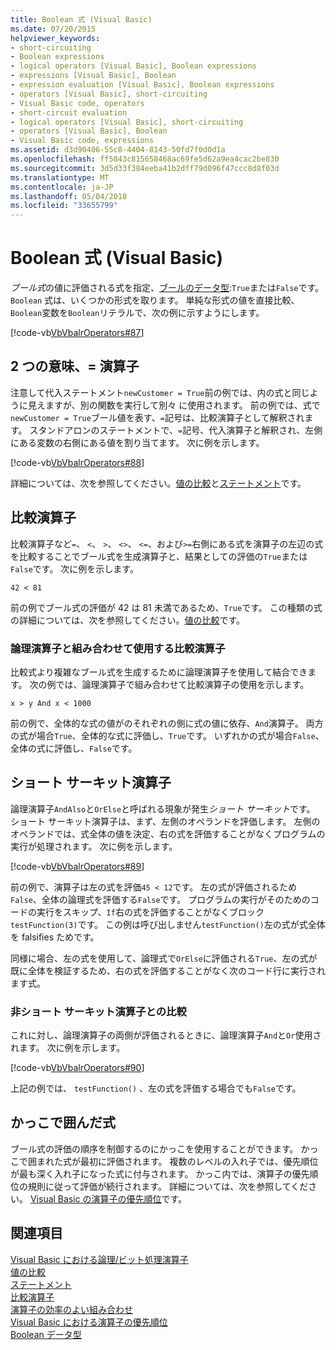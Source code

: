 ```yaml
---
title: Boolean 式 (Visual Basic)
ms.date: 07/20/2015
helpviewer_keywords:
- short-circuiting
- Boolean expressions
- logical operators [Visual Basic], Boolean expressions
- expressions [Visual Basic], Boolean
- expression evaluation [Visual Basic], Boolean expressions
- operators [Visual Basic], short-circuiting
- Visual Basic code, operators
- short-circuit evaluation
- logical operators [Visual Basic], short-circuiting
- operators [Visual Basic], Boolean
- Visual Basic code, expressions
ms.assetid: d3d90406-55c8-4404-8143-50fd7f0d0d1a
ms.openlocfilehash: ff5843c815658468ac69fe5d62a9ea4cac2be830
ms.sourcegitcommit: 3d5d33f384eeba41b2dff79d096f47ccc8d8f03d
ms.translationtype: MT
ms.contentlocale: ja-JP
ms.lasthandoff: 05/04/2018
ms.locfileid: "33655799"
---
```

# <a name="boolean-expressions-visual-basic"></a>Boolean 式 (Visual Basic)
*ブール式*の値に評価される式を指定、[ブールのデータ型](../../../../visual-basic/language-reference/data-types/boolean-data-type.md):`True`または`False`です。 `Boolean` 式は、いくつかの形式を取ります。 単純な形式の値を直接比較、`Boolean`変数を`Boolean`リテラルで、次の例に示すようにします。  
  
 [!code-vb[VbVbalrOperators#87](../../../../visual-basic/language-reference/operators/codesnippet/VisualBasic/boolean-expressions_1.vb)]  
  
## <a name="two-meanings-of-the--operator"></a>2 つの意味、= 演算子  
 注意して代入ステートメント`newCustomer = True`前の例では、内の式と同じように見えますが、別の関数を実行して別々 に使用されます。 前の例では、式で`newCustomer = True`ブール値を表す、`=`記号は、比較演算子として解釈されます。 スタンドアロンのステートメントで、`=`記号、代入演算子と解釈され、左側にある変数の右側にある値を割り当てます。 次に例を示します。  
  
 [!code-vb[VbVbalrOperators#88](../../../../visual-basic/language-reference/operators/codesnippet/VisualBasic/boolean-expressions_2.vb)]  
  
 詳細については、次を参照してください。[値の比較](../../../../visual-basic/programming-guide/language-features/operators-and-expressions/value-comparisons.md)と[ステートメント](../../../../visual-basic/language-reference/statements/index.md)です。  
  
## <a name="comparison-operators"></a>比較演算子  
 比較演算子など`=`、 `<`、 `>`、 `<>`、 `<=`、および`>=`右側にある式を演算子の左辺の式を比較することでブール式を生成演算子と、結果としての評価の`True`または`False`です。 次に例を示します。  
  
 `42 < 81`  
  
 前の例でブール式の評価が 42 は 81 未満であるため、`True`です。 この種類の式の詳細については、次を参照してください。[値の比較](../../../../visual-basic/programming-guide/language-features/operators-and-expressions/value-comparisons.md)です。  
  
### <a name="comparison-operators-combined-with-logical-operators"></a>論理演算子と組み合わせて使用する比較演算子  
 比較式より複雑なブール式を生成するために論理演算子を使用して結合できます。 次の例では、論理演算子で組み合わせて比較演算子の使用を示します。  
  
 `x > y And x < 1000`  
  
 前の例で、全体的な式の値がのそれぞれの側に式の値に依存、`And`演算子。 両方の式が場合`True`、全体的な式に評価し、`True`です。 いずれかの式が場合`False`、全体の式に評価し、`False`です。  
  
## <a name="short-circuiting-operators"></a>ショート サーキット演算子  
 論理演算子`AndAlso`と`OrElse`と呼ばれる現象が発生*ショート サーキット*です。 ショート サーキット演算子は、まず、左側のオペランドを評価します。 左側のオペランドでは、式全体の値を決定、右の式を評価することがなくプログラムの実行が処理されます。 次に例を示します。  
  
 [!code-vb[VbVbalrOperators#89](../../../../visual-basic/language-reference/operators/codesnippet/VisualBasic/boolean-expressions_3.vb)]  
  
 前の例で、演算子は左の式を評価`45 < 12`です。 左の式が評価されるため`False`、全体の論理式を評価する`False`です。 プログラムの実行がそのためのコードの実行をスキップ、`If`右の式を評価することがなくブロック`testFunction(3)`です。 この例は呼び出しません`testFunction()`左の式が式全体を falsifies ためです。  
  
 同様に場合、左の式を使用して、論理式で`OrElse`に評価される`True`、左の式が既に全体を検証するため、右の式を評価することがなく次のコード行に実行されます式。  
  
### <a name="comparison-with-non-short-circuiting-operators"></a>非ショート サーキット演算子との比較  
 これに対し、論理演算子の両側が評価されるときに、論理演算子`And`と`Or`使用されます。 次に例を示します。  
  
 [!code-vb[VbVbalrOperators#90](../../../../visual-basic/language-reference/operators/codesnippet/VisualBasic/boolean-expressions_4.vb)]  
  
 上記の例では、 `testFunction()` 、左の式を評価する場合でも`False`です。  
  
## <a name="parenthetical-expressions"></a>かっこで囲んだ式  
 ブール式の評価の順序を制御するのにかっこを使用することができます。 かっこで囲まれた式が最初に評価されます。 複数のレベルの入れ子では、優先順位が最も深く入れ子になった式に付与されます。 かっこ内では、演算子の優先順位の規則に従って評価が続行されます。 詳細については、次を参照してください。 [Visual Basic の演算子の優先順位](../../../../visual-basic/language-reference/operators/operator-precedence.md)です。  
  
## <a name="see-also"></a>関連項目  
 [Visual Basic における論理/ビット処理演算子](../../../../visual-basic/programming-guide/language-features/operators-and-expressions/logical-and-bitwise-operators.md)  
 [値の比較](../../../../visual-basic/programming-guide/language-features/operators-and-expressions/value-comparisons.md)  
 [ステートメント](../../../../visual-basic/programming-guide/language-features/statements.md)  
 [比較演算子](../../../../visual-basic/language-reference/operators/comparison-operators.md)  
 [演算子の効率のよい組み合わせ](../../../../visual-basic/programming-guide/language-features/operators-and-expressions/efficient-combination-of-operators.md)  
 [Visual Basic における演算子の優先順位](../../../../visual-basic/language-reference/operators/operator-precedence.md)  
 [Boolean データ型](../../../../visual-basic/language-reference/data-types/boolean-data-type.md)
